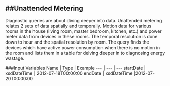 ##Unattended Metering
---

Diagnostic queries are about diving deeper into data. Unattended metering relates 2 sets of data spatially and temporally.
Motion data for various rooms in the house (living room, master bedroom, kitchen, etc.) and power meter data from devices in these rooms.
The temporal resolution is done down to hour and the spatial resolution by room.
The query finds the devices which have active power consumption when there is no motion in the room and lists them in a table for delving deeper in to diagnosing energy wastage.

###Input Variables
Name | Type | Example
--- | --- | ---
startDate | xsdDateTime | 2012-07-18T00:00:00
endDate | xsdDateTime |2012-07-20T00:00:00